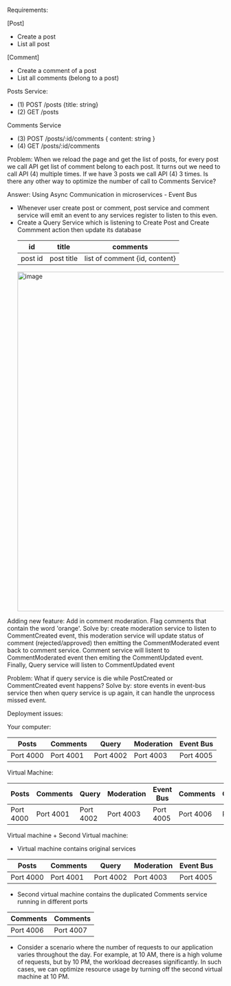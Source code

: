 Requirements:

[Post]
- Create a post
- List all post

[Comment]
- Create a comment of a post
- List all comments (belong to a post)

Posts Service:
- (1) POST /posts {title: string}
- (2) GET  /posts

Comments Service
- (3) POST /posts/:id/comments { content: string }
- (4) GET  /posts/:id/comments

Problem: When we reload the page and get the list of posts, for every post we call API get list of comment belong to each post.
It turns out we need to call API (4) multiple times. If we have 3 posts we call API (4) 3 times. Is there any other way to optimize the number of call to Comments Service?

Answer: Using Async Communication in microservices - Event Bus
- Whenever user create post or comment, post service and comment service will emit an event to any services register to listen to this even.
- Create a Query Service which is listening to Create Post and Create Commment action then update its database
    <table>
        <thead>
            <tr>
                <th>id</th>
                <th>title</th>
                <th>comments</th>
            </tr>
        </thead>
        <tbody>
            <tr>
                <td>post id</td>
                <td>post title</td>
                <td>list of comment {id, content}</td>
            </tr>
        </tbody>
    </table>
  <img width="789" alt="image" src="https://github.com/user-attachments/assets/17209670-5d02-41d4-b455-924d9536883d">

Adding new feature: Add in comment moderation. Flag comments that contain the word 'orange'.
Solve by: create moderation service to listen to CommentCreated event, this moderation service will update status of comment (rejected/approved) then emitting the CommentModerated event back to comment service. 
Comment service will listent to CommentModerated event then emiting the CommentUpdated event.
Finally, Query service will listen to CommentUpdated event

Problem: What if query service is die while PostCreated or CommentCreated event happens?
Solve by: store events in event-bus service then when query service is up again, it can handle the unprocess missed event.

Deployment issues:

Your computer:

<table>
    <thead>
        <tr>
            <th>Posts</th>
            <th>Comments</th>
            <th>Query</th>
            <th>Moderation</th>
            <th>Event Bus</th>
        </tr>
    </thead>
    <tbody>
        <tr>
            <td>Port 4000</td>
            <td>Port 4001</td>
            <td>Port 4002</td>
            <td>Port 4003</td>
            <td>Port 4005</td>
        </tr>
    </tbody>
</table>

Virtual Machine:

<table>
    <thead>
        <tr>
            <th>Posts</th>
            <th>Comments</th>
            <th>Query</th>
            <th>Moderation</th>
            <th>Event Bus</th>
            <th>Comments</th>
            <th>Comments</th>
        </tr>
    </thead>
    <tbody>
        <tr>
            <td>Port 4000</td>
            <td>Port 4001</td>
            <td>Port 4002</td>
            <td>Port 4003</td>
            <td>Port 4005</td>
            <td>Port 4006</td>
            <td>Port 4007</td>
        </tr>
    </tbody>
</table>


Virtual machine + Second Virtual machine:
- Virtual machine contains original services
<table>
    <thead>
        <tr>
            <th>Posts</th>
            <th>Comments</th>
            <th>Query</th>
            <th>Moderation</th>
            <th>Event Bus</th>
        </tr>
    </thead>
    <tbody>
        <tr>
            <td>Port 4000</td>
            <td>Port 4001</td>
            <td>Port 4002</td>
            <td>Port 4003</td>
            <td>Port 4005</td>
        </tr>
    </tbody>
</table>

- Second virtual machine contains the duplicated Comments service running in different ports
<table>
    <thead>
        <tr>
            <th>Comments</th>
            <th>Comments</th>
        </tr>
    </thead>
    <tbody>
        <tr>
            <td>Port 4006</td>
            <td>Port 4007</td>
        </tr>
    </tbody>
</table>

- Consider a scenario where the number of requests to our application varies throughout the day. For example, at 10 AM, there is a high volume of requests, but by 10 PM, the workload decreases significantly. In such cases, we can optimize resource usage by turning off the second virtual machine at 10 PM.